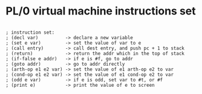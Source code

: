 # **PL/0 virtual machine instructions set**

<pre><code>
; instruction set:
; (decl var)          -> declare a new variable
; (set e var)         -> set the value of var to e
; (call entry)        -> call dest entry, and push pc + 1 to stack
; (return)            -> return the addr which in the top of stack
; (if-false e addr)   -> if e is #f, go to addr
; (goto addr)         -> go to addr directly
; (arth-op e1 e2 var) -> set the value of e1 arth-op e2 to var
; (cond-op e1 e2 var) -> set the value of e1 cond-op e2 to var
; (odd e var)         -> if e is odd, set var to #t, or #f
; (print e)           -> print the value of e to screen
</code></pre>
